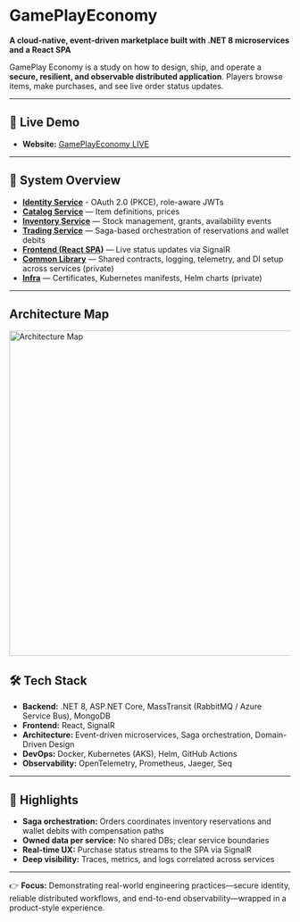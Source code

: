 
# GamePlayEconomy

**A cloud-native, event-driven marketplace built with .NET 8 microservices and a React SPA**

GamePlay Economy is a study on how to design, ship, and operate a **secure, resilient, and observable distributed application**.
Players browse items, make purchases, and see live order status updates.

---

## 🔴 Live Demo

- **Website:** [GamePlayEconomy LIVE](https://gameplayeconomy.com)  


---

## 🧩 System Overview

- [**Identity Service**](https://github.com/dotnetmicroservice001/Play.Identity) - OAuth 2.0 (PKCE), role-aware JWTs  
- [**Catalog Service**](https://github.com/dotnetmicroservice001/Play.Catalog) — Item definitions, prices 
- [**Inventory Service**](https://github.com/dotnetmicroservice001/Play.Inventory) — Stock management, grants, availability events  
- [**Trading Service**](https://github.com/dotnetmicroservice001/Play.Trading) — Saga-based orchestration of reservations and wallet debits  
- [**Frontend (React SPA)**](https://github.com/dotnetmicroservice001/Play.Frontend) — Live status updates via SignalR
- [**Common Library**](https://github.com/dotnetmicroservices001/Play.Common) — Shared contracts, logging, telemetry, and DI setup across services (private) 
- [**Infra**](https://github.com/dotnetmicroservices001/Play.Infra) — Certificates, Kubernetes manifests, Helm charts (private)
---

## Architecture Map 

<img width="827" height="583" alt="Architecture Map" src="https://github.com/user-attachments/assets/0efdb119-4484-458d-a2be-9d9f79ccb86e" />

## 🛠️ Tech Stack

- **Backend:** .NET 8, ASP.NET Core, MassTransit (RabbitMQ / Azure Service Bus), MongoDB  
- **Frontend:** React, SignalR  
- **Architecture:** Event-driven microservices, Saga orchestration, Domain-Driven Design  
- **DevOps:** Docker, Kubernetes (AKS), Helm, GitHub Actions  
- **Observability:** OpenTelemetry, Prometheus, Jaeger, Seq

---

## 🔑 Highlights

- **Saga orchestration:** Orders coordinates inventory reservations and wallet debits with compensation paths  
- **Owned data per service:** No shared DBs; clear service boundaries  
- **Real-time UX:** Purchase status streams to the SPA via SignalR  
- **Deep visibility:** Traces, metrics, and logs correlated across services

---

👉 **Focus:** Demonstrating real-world engineering practices—secure identity, reliable distributed workflows, and end-to-end observability—wrapped in a product-style experience.
